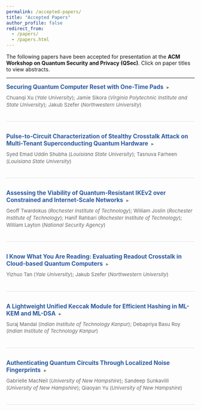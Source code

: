 ```yaml
---
permalink: /accepted-papers/
title: "Accepted Papers"
author_profile: false
redirect_from: 
  - /papers/
  - /papers.html
---
```


<style>
.paper-container {
    margin-bottom: 30px;
    border-bottom: 1px solid #e0e0e0;
    padding-bottom: 20px;
}

.paper-title {
    font-size: 1.1em;
    font-weight: bold;
    color: #2c5aa0;
    cursor: pointer;
    text-decoration: none;
    margin-bottom: 10px;
    display: block;
}

.paper-title:hover {
    text-decoration: underline;
    color: #1a4480;
}

.paper-authors {
    font-size: 0.95em;
    color: #666;
    margin-bottom: 15px;
    line-height: 1.4;
}

.paper-abstract {
    background-color: #f8f9fa;
    border: 1px solid #e9ecef;
    border-radius: 5px;
    padding: 15px;
    margin-top: 10px;
    font-size: 0.9em;
    line-height: 1.5;
    color: #555;
    display: none;
}

.paper-abstract.show {
    display: block;
}

.expand-indicator {
    font-size: 0.8em;
    color: #888;
    margin-left: 5px;
}
</style>

<script>
function toggleAbstract(element) {
    const abstract = element.nextElementSibling.nextElementSibling;
    const indicator = element.querySelector('.expand-indicator');
    
    if (abstract.classList.contains('show')) {
        abstract.classList.remove('show');
        indicator.textContent = '▸';
    } else {
        abstract.classList.add('show');
        indicator.textContent = '▾';
    }
}
</script>

The following papers have been accepted for presentation at the **ACM Workshop on Quantum Security and Privacy (QSec)**. Click on paper titles to view abstracts.

---

<div class="paper-container">
    <a href="#" class="paper-title" onclick="toggleAbstract(this); return false;">
        Securing Quantum Computer Reset with One-Time Pads
        <span class="expand-indicator">▸</span>
    </a>
    <div class="paper-authors">
        Chuanqi Xu (<em>Yale University</em>); Jamie Sikora (<em>Virginia Polytechnic Institute and State University</em>); Jakub Szefer (<em>Northwestern University</em>)
    </div>
    <div class="paper-abstract">
        The rapid expansion of cloud-based access to quantum computers has significantly democratized their usage, enabling a more diverse range of users to explore and utilize quantum computing technologies. However, this increased accessibility also introduces security and privacy concerns. Cloud-based access and sharing of quantum computers require secure means to isolate different users, such as through the use of reset operations. However, current reset operations, including direct thermalization and fast reset instructions, are vulnerable to information leakage due to imperfections in quantum computer operations. To counteract these vulnerabilities, our work proposes multiple implementations of the one-time pad (OTP) defense mechanism. These implementations, specifically random execution, dynamic circuit, and control gate, involve applying Pauli or control gates randomly before executing standard reset operations. We analyze and compare these implementations in detail, demonstrating their effectiveness in mitigating state leakage. This work offers innovative approaches to enhancing the security of reset operations and the safety of cloud-based quantum computers.
    </div>
</div>

<div class="paper-container">
    <a href="#" class="paper-title" onclick="toggleAbstract(this); return false;">
        Pulse-to-Circuit Characterization of Stealthy Crosstalk Attack on Multi-Tenant Superconducting Quantum Hardware
        <span class="expand-indicator">▸</span>
    </a>
    <div class="paper-authors">
        Syed Emad Uddin Shubha (<em>Louisiana State University</em>); Tasnuva Farheen (<em>Louisiana State University</em>)
    </div>
    <div class="paper-abstract">
        Hardware crosstalk in multi-tenant superconducting quantum computers constitutes a significant security threat, enabling adversaries to inject targeted errors across tenant boundaries. We present the first end-to-end framework for mapping physical pulse-level attacks to interpretable logical error channels, integrating density-matrix simulation, quantum process tomography (QPT), and a novel isometry-based circuit extraction method. Our pipeline reconstructs the complete induced error channel and fits an effective logical circuit model, revealing a fundamentally asymmetric attack mechanism: one adversarial qubit acts as a driver to set the induced logical rotation, while a second, the catalyst, refines the attack's coherence. Demonstrated on a linear three-qubit system, our approach shows that such attacks can significantly disrupt diverse quantum protocols, sometimes reducing accuracy to random guessing, while remaining effective and stealthy even under realistic hardware parameter variations. We further propose a protocol-level detection strategy based on observable attack signatures, showing that stealthy attacks can be exposed through targeted monitoring and providing a foundation for future defense-in-depth in quantum cloud platforms.
    </div>
</div>

<div class="paper-container">
    <a href="#" class="paper-title" onclick="toggleAbstract(this); return false;">
        Assessing the Viability of Quantum-Resistant IKEv2 over Constrained and Internet-Scale Networks
        <span class="expand-indicator">▸</span>
    </a>
    <div class="paper-authors">
        Geoff Twardokus (<em>Rochester Institute of Technology</em>); William Joslin (<em>Rochester Institute of Technology</em>); Hanif Rahbari (<em>Rochester Institute of Technology</em>); William Layton (<em>National Security Agency</em>)
    </div>
    <div class="paper-abstract">
        Within 1–2 decades, quantum computers may become powerful enough to break current public-key cryptography, driving authorities such as the IETF and NIST to push for adopting quantum-resistant cryptography (QRC) in ecosystems like Internet Protocol Security (IPsec). However, IPsec struggles to adopt QRC, primarily due to the limited ability of Internet Key Exchange Protocol Version 2 (IKEv2), which sets up IPsec sessions, to tolerate the large public keys and digital signatures of QRC. Many IETF RFCs have been proposed to integrate QRC into IKEv2, but their performance and interplay remain largely untested in practice. In this paper, we measure the performance of these RFCs over constrained links by developing a flexible, reproducible measurement testbed for IPsec with quantum-resistant IKEv2 proposals. By deploying our testbed in lossy wireless links and on the internationally distributed FABRIC testbed for Internet scenarios, we reveal that performance bottlenecks arise with quantum-resistant IKEv2 in connections that experience high round-trip times, non-trivial packet loss, or other constraints. Our results, including the revelation of a 400–1000-fold (or greater) increase in data overhead over high-loss wireless links, expose the shortcomings and opportunities of today's RFCs and call for further attention and development in this vital area of post-quantum network security.
    </div>
</div>

<div class="paper-container">
    <a href="#" class="paper-title" onclick="toggleAbstract(this); return false;">
        I Know What You Are Reading: Evaluating Readout Crosstalk in Cloud-based Quantum Computers
        <span class="expand-indicator">▸</span>
    </a>
    <div class="paper-authors">
        Yizhuo Tan (<em>Yale University</em>); Jakub Szefer (<em>Northwestern University</em>)
    </div>
    <div class="paper-abstract">
        Frequency-multiplexing is a technique used for achieving resource-efficient readout in superconducting-based quantum computers. By enabling multiple resonators to share a common feed line, it significantly reduces the number of required cables and passive components. However, this gain in scalability introduces increased readout crosstalk. The readout crosstalk is not only a reliability issue, but also a possible security issue. Prior work has explored readout crosstalk in experimental systems not publicly available. This work builds on the prior findings and evaluates readout crosstalk in commercial, cloud-based quantum computers. In the process, this work also reconstructs the likely architecture for the shared readout feed lines and shows which qubit readout resonators likely share a feed line. This work finally shows that crosstalk-induced errors occurring during readout can be exploited by adversaries to infer the state of co-located victim qubits, leading to unintended information leakage.
    </div>
</div>

<div class="paper-container">
    <a href="#" class="paper-title" onclick="toggleAbstract(this); return false;">
        A Lightweight Unified Keccak Module for Efficient Hashing in ML-KEM and ML-DSA
        <span class="expand-indicator">▸</span>
    </a>
    <div class="paper-authors">
        Suraj Mandal (<em>Indian Institute of Technology Kanpur</em>); Debapriya Basu Roy (<em>Indian Institute of Technology Kanpur</em>)
    </div>
    <div class="paper-abstract">
        One of the major modules used in post-quantum cryptographic (PQC) algorithms is Keccak or SHA-3. For generating the coefficients of the public vector, secret vector, and error vector, different sampler functions receive the output of the Keccak function directly. For PQC hardware implementations, Keccak plays a critical role in terms of being a major contributor to both area and timing overhead. This motivates us to design a unified Keccak module that can be shared between both CRYSTALS-Kyber and CRYSTALS-Dilithium. In this work, we have designed a unified Keccak module that efficiently generates the hash computations of CRYSTALS-Kyber (ML-KEM) and CRYSTALS-Dilithium (ML-DSA), which are current standard for post-quantum secure key encapsulation and digital signature algorithm respectively. Compared to the state-of-the-art unified Keccak implementations, we have achieved a 43% improvement in area overhead, resulting in a better area-time product (ATP) than the existing works.
    </div>
</div>

<div class="paper-container">
    <a href="#" class="paper-title" onclick="toggleAbstract(this); return false;">
        Authenticating Quantum Circuits Through Localized Noise Fingerprints
        <span class="expand-indicator">▸</span>
    </a>
    <div class="paper-authors">
        Gabrielle MacNeil (<em>University of New Hampshire</em>); Sandeep Sunkavilli (<em>University of New Hampshire</em>); Qiaoyan Yu (<em>University of New Hampshire</em>)
    </div>
    <div class="paper-abstract">
        Quantum computing promises to outperform classical systems, yet today's Noisy Intermediate-Scale Quantum (NISQ) devices remain limited by gate errors, decoherence, and hardware variability. These challenges are compounded by the lack of built-in mechanisms to verify that quantum circuits execute as intended, especially in an untrusted quantum computer. In this work, we define quantum noise as a diagnostic signal rather than a nuisance. We propose a novel authentication method that utilizes Total Variation Distance (TVD) calculated using quantum noise. TVD compares a quantum circuit output distribution with a trusted quantum noise fingerprint. TVD offers a localized, interpretable metric for detecting structural tampering, such as gate reordering or injection. To support fine-grained verification, we introduce the concept of diagnostic ancilla qubits, non-invasive observers embedded in the circuit that store local noise signatures for post-execution analysis. While still a forward-looking concept, this proposal enables circuit-level verification. Our approach combines gate-level noise modeling with lightweight integrity checks, offering a promising path toward secure and tamper-evident quantum computation.
    </div>
</div>